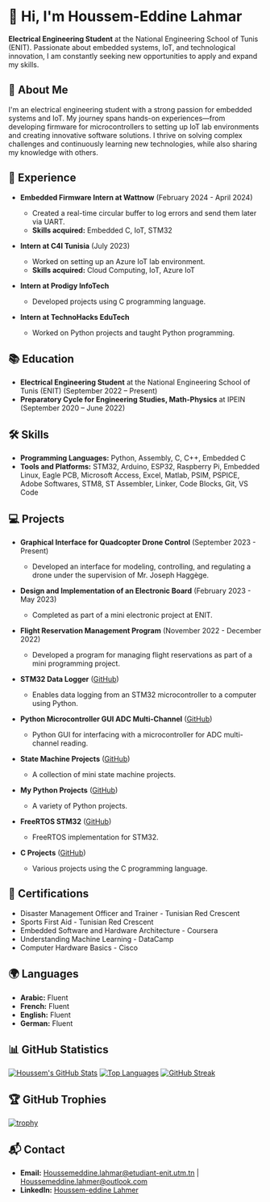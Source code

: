 # 👋 Hi, I'm Houssem-Eddine Lahmar

**Electrical Engineering Student** at the National Engineering School of Tunis (ENIT). Passionate about embedded systems, IoT, and technological innovation, I am constantly seeking new opportunities to apply and expand my skills.

## 🚀 About Me

I'm an electrical engineering student with a strong passion for embedded systems and IoT. My journey spans hands-on experiences—from developing firmware for microcontrollers to setting up IoT lab environments and creating innovative software solutions. I thrive on solving complex challenges and continuously learning new technologies, while also sharing my knowledge with others.

## 💼 Experience

- **Embedded Firmware Intern at Wattnow** (February 2024 - April 2024)  
  - Created a real-time circular buffer to log errors and send them later via UART.  
  - **Skills acquired:** Embedded C, IoT, STM32

- **Intern at C4I Tunisia** (July 2023)  
  - Worked on setting up an Azure IoT lab environment.  
  - **Skills acquired:** Cloud Computing, IoT, Azure IoT

- **Intern at Prodigy InfoTech**  
  - Developed projects using C programming language.

- **Intern at TechnoHacks EduTech**  
  - Worked on Python projects and taught Python programming.

## 📚 Education

- **Electrical Engineering Student** at the National Engineering School of Tunis (ENIT) (September 2022 – Present)
- **Preparatory Cycle for Engineering Studies, Math-Physics** at IPEIN (September 2020 – June 2022)

## 🛠 Skills

- **Programming Languages:** Python, Assembly, C, C++, Embedded C
- **Tools and Platforms:** STM32, Arduino, ESP32, Raspberry Pi, Embedded Linux, Eagle PCB, Microsoft Access, Excel, Matlab, PSIM, PSPICE, Adobe Softwares, STM8, ST Assembler, Linker, Code Blocks, Git, VS Code

## 💻 Projects

- **Graphical Interface for Quadcopter Drone Control** (September 2023 - Present)  
  - Developed an interface for modeling, controlling, and regulating a drone under the supervision of Mr. Joseph Haggège.
  
- **Design and Implementation of an Electronic Board** (February 2023 - May 2023)  
  - Completed as part of a mini electronic project at ENIT.
  
- **Flight Reservation Management Program** (November 2022 - December 2022)  
  - Developed a program for managing flight reservations as part of a mini programming project.
  
- **STM32 Data Logger** ([GitHub](https://github.com/HoussemLahmar/STM32_data_logger))  
  - Enables data logging from an STM32 microcontroller to a computer using Python.
  
- **Python Microcontroller GUI ADC Multi-Channel** ([GitHub](https://github.com/HoussemLahmar/python-microcontroller-gui-adc-multichannel))  
  - Python GUI for interfacing with a microcontroller for ADC multi-channel reading.
  
- **State Machine Projects** ([GitHub](https://github.com/HoussemLahmar/State_Machine_projects))  
  - A collection of mini state machine projects.
  
- **My Python Projects** ([GitHub](https://github.com/HoussemLahmar/my_python_projects))  
  - A variety of Python projects.
  
- **FreeRTOS STM32** ([GitHub](https://github.com/HoussemLahmar/FreeRTOS_STM32))  
  - FreeRTOS implementation for STM32.
  
- **C Projects** ([GitHub](https://github.com/HoussemLahmar/C_Projects))  
  - Various projects using the C programming language.

## 📜 Certifications

- Disaster Management Officer and Trainer - Tunisian Red Crescent
- Sports First Aid - Tunisian Red Crescent
- Embedded Software and Hardware Architecture - Coursera
- Understanding Machine Learning - DataCamp
- Computer Hardware Basics - Cisco

## 🌍 Languages

- **Arabic:** Fluent
- **French:** Fluent
- **English:** Fluent
- **German:** Fluent

## 📊 GitHub Statistics

<!-- Dynamic GitHub Stats -->
[![Houssem's GitHub Stats](https://github-readme-stats.vercel.app/api?username=HoussemLahmar&show_icons=true&theme=radical)](https://github.com/HoussemLahmar)
[![Top Languages](https://github-readme-stats.vercel.app/api/top-langs/?username=HoussemLahmar&theme=radical&layout=compact)](https://github.com/HoussemLahmar)
[![GitHub Streak](https://github-readme-streak-stats.herokuapp.com/?user=HoussemLahmar&theme=radical)](https://github.com/HoussemLahmar)

## 🏆 GitHub Trophies

[![trophy](https://github-profile-trophy.vercel.app/?username=HoussemLahmar&theme=radical)](https://github.com/ryo-ma/github-profile-trophy)

## 📬 Contact

- **Email:** [Houssemeddine.lahmar@etudiant-enit.utm.tn](mailto:Houssemeddine.lahmar@etudiant-enit.utm.tn) | [Houssemeddine.lahmer@outlook.com](mailto:Houssemeddine.lahmer@outlook.com)
- **LinkedIn:** [Houssem-eddine Lahmer](https://linkedin.com/in/Houssem-eddine%20Lahmer)
